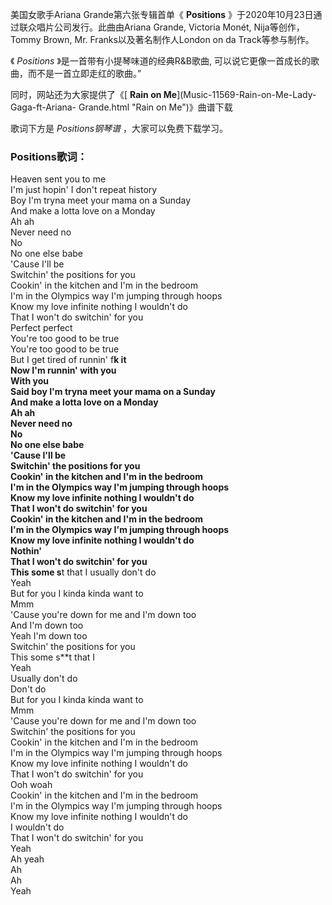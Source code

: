 

美国女歌手Ariana Grande第六张专辑首单《 **Positions** 》于2020年10月23日通过联众唱片公司发行。此曲由Ariana
Grande, Victoria Monét, Nija等创作，Tommy Brown, Mr. Franks以及著名制作人London on da
Track等参与制作。

《 _Positions_ 》是一首带有小提琴味道的经典R&B歌曲, 可以说它更像一首成长的歌曲，而不是一首立即走红的歌曲。”

同时，网站还为大家提供了《[ **Rain on Me**](Music-11569-Rain-on-Me-Lady-Gaga-ft-Ariana-
Grande.html "Rain on Me")》曲谱下载

歌词下方是 _Positions钢琴谱_ ，大家可以免费下载学习。

### Positions歌词：

Heaven sent you to me  
I'm just hopin' I don't repeat history  
Boy I'm tryna meet your mama on a Sunday  
And make a lotta love on a Monday  
Ah ah  
Never need no  
No  
No one else babe  
'Cause I'll be  
Switchin' the positions for you  
Cookin' in the kitchen and I'm in the bedroom  
I'm in the Olympics way I'm jumping through hoops  
Know my love infinite nothing I wouldn't do  
That I won't do switchin' for you  
Perfect perfect  
You're too good to be true  
You're too good to be true  
But I get tired of runnin' f**k it  
Now I'm runnin' with you  
With you  
Said boy I'm tryna meet your mama on a Sunday  
And make a lotta love on a Monday  
Ah ah  
Never need no  
No  
No one elsе babe  
'Cause I'll be  
Switchin' thе positions for you  
Cookin' in the kitchen and I'm in the bedroom  
I'm in the Olympics way I'm jumping through hoops  
Know my love infinite nothing I wouldn't do  
That I won't do switchin' for you  
Cookin' in the kitchen and I'm in the bedroom  
I'm in the Olympics way I'm jumping through hoops  
Know my love infinite nothing I wouldn't do  
Nothin'  
That I won't do switchin' for you  
This some s**t that I usually don't do  
Yeah  
But for you I kinda kinda want to  
Mmm  
'Cause you're down for me and I'm down too  
And I'm down too  
Yeah I'm down too  
Switchin' the positions for you  
This some s**t that I  
Yeah  
Usually don't do  
Don't do  
But for you I kinda kinda want to  
Mmm  
'Cause you're down for me and I'm down too  
Switchin' the positions for you  
Cookin' in the kitchen and I'm in the bedroom  
I'm in the Olympics way I'm jumping through hoops  
Know my love infinite nothing I wouldn't do  
That I won't do switchin' for you  
Ooh woah  
Cookin' in the kitchen and I'm in the bedroom  
I'm in the Olympics way I'm jumping through hoops  
Know my love infinite nothing I wouldn't do  
I wouldn't do  
That I won't do switchin' for you  
Yeah  
Ah yeah  
Ah  
Ah  
Yeah

